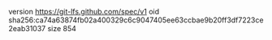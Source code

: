 version https://git-lfs.github.com/spec/v1
oid sha256:ca74a63874fb02a400329c6c9047405ee63ccbae9b20ff3df7223ce2eab31037
size 854
